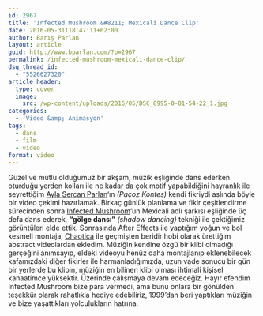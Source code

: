 ```yaml
---
id: 2967
title: 'Infected Mushroom &#8211; Mexicali Dance Clip'
date: 2016-05-31T18:47:11+02:00
author: Barış Parlan
layout: article
guid: http://www.bparlan.com/?p=2967
permalink: /infected-mushroom-mexicali-dance-clip/
dsq_thread_id:
  - "5526627320"
article_header:
  type: cover
  image:
    src: /wp-content/uploads/2016/05/DSC_8995-0-01-54-22_1.jpg
categories:
  - 'Video &amp; Animasyon'
tags:
  - dans
  - film
  - video
format: video
---
```


Güzel ve mutlu olduğumuz bir akşam, müzik eşliğinde dans ederken oturduğu yerden kolları ile ne kadar da çok motif yapabildiğini hayranlık ile seyrettiğim [Ayla Sercan Parlan](http://www.pacozkontes.com)&#8216;ın _(Paçoz Kontes)_ kendi fikriydi aslında böyle bir video çekimi hazırlamak. Birkaç günlük planlama ve fikir çeşitlendirme sürecinden sonra [Infected Mushroom](http://www.infected-mushroom.com)&#8216;un Mexicali adlı şarkısı eşliğinde üç defa dans ederek, **&#8220;gölge dansı&#8221;** _(shadow dancing)_ tekniği ile çektiğimiz görüntüleri elde ettik. Sonrasında After Effects ile yaptığım yoğun ve bol kesmeli montaja, [Chaotica](http://www.chaoticafractals.com) ile geçmişten beridir hobi olarak ürettiğim abstract videolardan ekledim. Müziğin kendine özgü bir klibi olmadığı gerçeğini anımsayıp, eldeki videoyu henüz daha montajlanıp eklenebilecek kafamızdaki diğer fikirler ile harmanladığımızda, uzun vade sonucu bir gün bir yerlerde bu klibin, müziğin en bilinen klibi olması ihtimali kişisel kanaatimce yüksektir. Üzerinde çalışmaya devam edeceğiz. Hayır efendim Infected Mushroom bize para vermedi, ama bunu onlara bir gönülden teşekkür olarak rahatlıkla hediye edebiliriz, 1999&#8217;dan beri yaptıkları müziğin ve bize yaşattıkları yolculukların hatrına.

&nbsp;
